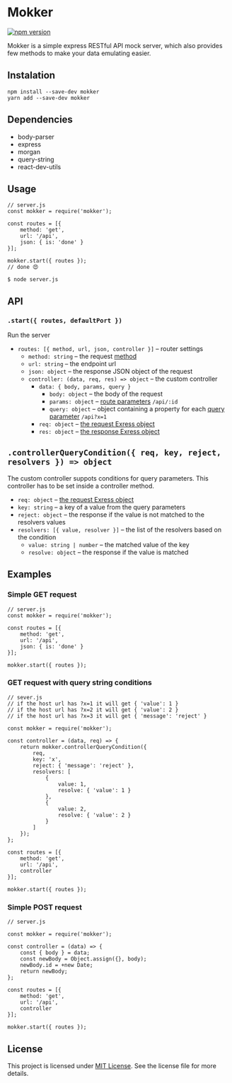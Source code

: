 # Mokker
[
    ![npm version](https://d25lcipzij17d.cloudfront.net/badge.svg?id=js&type=6&v=0.1.1&x2=0)
](https://www.npmjs.com/package/mokker)

Mokker is a simple express RESTful API mock server, which also provides few methods to make your data emulating easier.

## Instalation
```
npm install --save-dev mokker
yarn add --save-dev mokker
```

## Dependencies
- body-parser
- express
- morgan
- query-string
- react-dev-utils

## Usage

```
// server.js
const mokker = require('mokker');

const routes = [{
    method: 'get',
    url: '/api',
    json: { is: 'done' }
}];

mokker.start({ routes });
// done 😍
```

`$ node server.js`

## API

### `.start({ routes, defaultPort })`

Run the server

- `routes: [{ method, url, json, controller }]` – router settings
  - `method: string` – the request [method](https://developer.mozilla.org/en-US/docs/Web/HTTP/Methods)
  - `url: string` – the endpoint url
  - `json: object` – the response JSON object of the request
  - `controller: (data, req, res) => object` – the custom controller
    - `data: { body, params, query }`
      - `body: object` – the body of the request
      - `params: object` – [route parameters](http://expressjs.com/en/guide/routing.html#route-parameters) `/api/:id`
      - `query: object` – object containing a property for each [query parameter](http://expressjs.com/en/api.html#req.query) `/api?x=1`
    - `req: object` – [the request Exress object](http://www.murvinlai.com/req-and-res-in-nodejs.html)
    - `res: object` – [the response Exress object](http://www.murvinlai.com/req-and-res-in-nodejs.html)

## `.controllerQueryCondition({ req, key, reject, resolvers }) => object`

The custom controller suppots conditions for query parameters. This controller has to be set inside a controller method.

- `req: object` – [the request Exress object](http://www.murvinlai.com/req-and-res-in-nodejs.html)
- `key: string` – a key of a value from the query parameters
- `reject: object` – the response if the value is not matched to the resolvers values
- `resolvers: [{ value, resolver }]` – the list of the resolvers based on the condition
  - `value: string | number` – the matched value of the key
  - `resolve: object` – the response if the value is matched

## Examples
### Simple GET request
```
// server.js
const mokker = require('mokker');

const routes = [{
    method: 'get',
    url: '/api',
    json: { is: 'done' }
}];

mokker.start({ routes });
```

### GET request with query string conditions
```
// sever.js
// if the host url has ?x=1 it will get { 'value': 1 }
// if the host url has ?x=2 it will get { 'value': 2 }
// if the host url has ?x=3 it will get { 'message': 'reject' }

const mokker = require('mokker');

const controller = (data, req) => {
    return mokker.controllerQueryCondition({
        req,
        key: 'x',
        reject: { 'message': 'reject' },
        resolvers: [
            {
                value: 1,
                resolve: { 'value': 1 }
            },
            {
                value: 2,
                resolve: { 'value': 2 }
            }
        ]
    });
};

const routes = [{
    method: 'get',
    url: '/api',
    controller
}];

mokker.start({ routes });
```
### Simple POST request
```
// server.js

const mokker = require('mokker');

const controller = (data) => {
    const { body } = data;
    const newBody = Object.assign({}, body);
    newBody.id = +new Date;
    return newBody;
};

const routes = [{
    method: 'get',
    url: '/api',
    controller
}];

mokker.start({ routes });
```


## License
This project is licensed under [MIT License](https://github.com/fidelman/mokker/blob/master/LICENSE.md). See the license file for more details.
